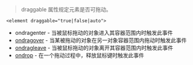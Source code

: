 > draggable 属性规定元素是否可拖动。

```html5
<element draggable="true|false|auto">
```

- ondragenter - 当被鼠标拖动的对象进入其容器范围内时触发此事件
- [ondragover](http://www.runoob.com/jsref/event-ondragover.html) - 当某被拖动的对象在另一对象容器范围内拖动时触发此事件
- [ondragleave](http://www.runoob.com/jsref/event-ondragleave.html) - 当被鼠标拖动的对象离开其容器范围内时触发此事件
- [ondrop](http://www.runoob.com/jsref/event-ondrop.html) - 在一个拖动过程中，释放鼠标键时触发此事件

